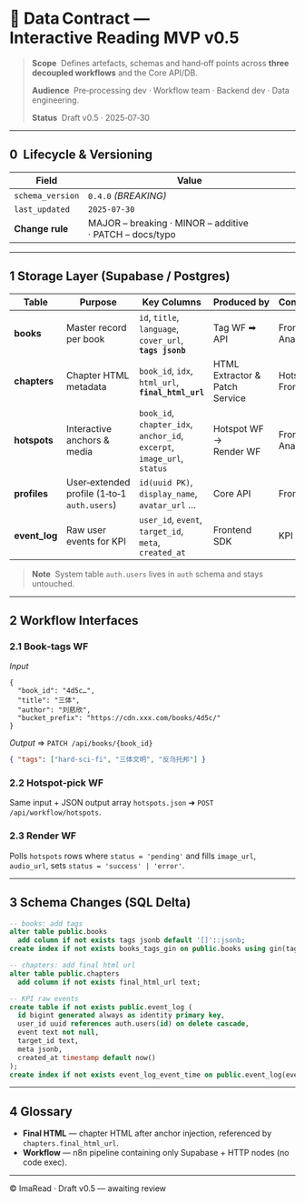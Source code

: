 # 📑 Data Contract — Interactive Reading MVP v0.5

> **Scope**  Defines artefacts, schemas and hand‑off points across **three decoupled workflows** and the Core API/DB.
>
> **Audience**  Pre‑processing dev · Workflow team · Backend dev · Data engineering.
>
> **Status**  Draft v0.5 · 2025‑07‑30

---

## 0  Lifecycle & Versioning

| Field            | Value                                                   |
| ---------------- | ------------------------------------------------------- |
| `schema_version` | `0.4.0` *(BREAKING)*                                    |
| `last_updated`   | `2025‑07‑30`                                            |
| **Change rule**  | MAJOR – breaking · MINOR – additive · PATCH – docs/typo |

---

## 1  Storage Layer (Supabase / Postgres)

| Table          | Purpose                                     | Key Columns                                                             | Produced by                    | Consumed by          |
| -------------- | ------------------------------------------- | ----------------------------------------------------------------------- | ------------------------------ | -------------------- |
| **books**      | Master record per book                      | `id`, `title`, `language`, `cover_url`, **`tags jsonb`**                | Tag WF ➡ API                   | Frontend, Analytics  |
| **chapters**   | Chapter HTML metadata                       | `book_id`, `idx`, `html_url`, **`final_html_url`**                      | HTML Extractor & Patch Service | Hotspot WF, Frontend |
| **hotspots**   | Interactive anchors & media                 | `book_id`, `chapter_idx`, `anchor_id`, `excerpt`, `image_url`, `status` | Hotspot WF → Render WF         | Frontend, Analytics  |
| **profiles**   | User‑extended profile (1‑to‑1 `auth.users`) | `id(uuid PK)`, `display_name`, `avatar_url` …                           | Core API                       | Frontend             |
| **event\_log** | Raw user events for KPI                     | `user_id`, `event`, `target_id`, `meta`, `created_at`                   | Frontend SDK                   | KPI Jobs             |

> **Note**  System table `auth.users` lives in `auth` schema and stays untouched.

---

## 2  Workflow Interfaces

### 2.1  Book‑tags WF

*Input*

```jsonc
{
  "book_id": "4d5c…",
  "title": "三体",
  "author": "刘慈欣",
  "bucket_prefix": "https://cdn.xxx.com/books/4d5c/"
}
```

*Output* ⇒ `PATCH /api/books/{book_id}`

```json
{ "tags": ["hard‑sci‑fi", "三体文明", "反乌托邦"] }
```

### 2.2  Hotspot‑pick WF

Same input + JSON output array `hotspots.json`  ➜ `POST /api/workflow/hotspots`.

### 2.3  Render WF

Polls `hotspots` rows where `status = 'pending'` and fills `image_url`, `audio_url`, sets `status = 'success' | 'error'`.

---

## 3  Schema Changes (SQL Delta)

```sql
-- books: add tags
alter table public.books
  add column if not exists tags jsonb default '[]'::jsonb;
create index if not exists books_tags_gin on public.books using gin(tags);

-- chapters: add final html url
alter table public.chapters
  add column if not exists final_html_url text;

-- KPI raw events
create table if not exists public.event_log (
  id bigint generated always as identity primary key,
  user_id uuid references auth.users(id) on delete cascade,
  event text not null,
  target_id text,
  meta jsonb,
  created_at timestamp default now()
);
create index if not exists event_log_event_time on public.event_log(event, created_at);
```

---

## 4  Glossary

* **Final HTML**   — chapter HTML after anchor injection, referenced by `chapters.final_html_url`.
* **Workflow**    — n8n pipeline containing only Supabase + HTTP nodes (no code exec).

---

© ImaRead · Draft v0.5 — awaiting review
